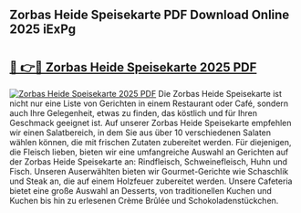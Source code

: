 ## Zorbas Heide Speisekarte PDF Download Online 2025 iExPg

# <h2><a href="http://gca8ivl.nevu.top/?p=Zorbas+Heide+Speisekarte">🔗 👉🔴 Zorbas Heide Speisekarte 2025 PDF</a></h2>

[![Zorbas Heide Speisekarte 2025 PDF](https://i.imgur.com/dBaPXMq.png)](http://gca8ivl.nevu.top/?p=Zorbas+Heide+Speisekarte)
Die Zorbas Heide Speisekarte ist nicht nur eine Liste von Gerichten in einem Restaurant oder Café, sondern auch Ihre Gelegenheit, etwas zu finden, das köstlich und für Ihren Geschmack geeignet ist. Auf unserer Zorbas Heide Speisekarte empfehlen wir einen Salatbereich, in dem Sie aus über 10 verschiedenen Salaten wählen können, die mit frischen Zutaten zubereitet werden. Für diejenigen, die Fleisch lieben, bieten wir eine umfangreiche Auswahl an Gerichten auf der Zorbas Heide Speisekarte an: Rindfleisch, Schweinefleisch, Huhn und Fisch. Unseren Auserwählten bieten wir Gourmet-Gerichte wie Schaschlik und Steak an, die auf einem Holzfeuer zubereitet werden. Unsere Cafeteria bietet eine große Auswahl an Desserts, von traditionellen Kuchen und Kuchen bis hin zu erlesenen Crème Brûlée und Schokoladenstückchen.
